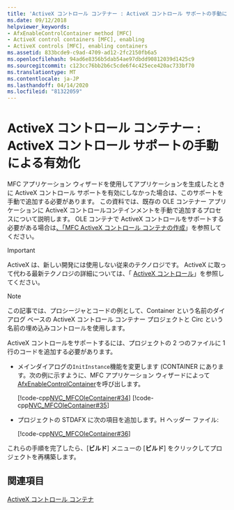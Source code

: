 ```yaml
---
title: 'ActiveX コントロール コンテナー : ActiveX コントロール サポートの手動による有効化'
ms.date: 09/12/2018
helpviewer_keywords:
- AfxEnableControlContainer method [MFC]
- ActiveX control containers [MFC], enabling
- ActiveX controls [MFC], enabling containers
ms.assetid: 833bcde9-c9ad-4709-ad12-2fc2150fb6a5
ms.openlocfilehash: 94ad6e8356b5dab54ae97dbdd90812039d1425c9
ms.sourcegitcommit: c123cc76bb2b6c5cde6f4c425ece420ac733bf70
ms.translationtype: MT
ms.contentlocale: ja-JP
ms.lasthandoff: 04/14/2020
ms.locfileid: "81322059"
---
```

# <a name="activex-control-containers-manually-enabling-activex-control-containment"></a>ActiveX コントロール コンテナー : ActiveX コントロール サポートの手動による有効化

MFC アプリケーション ウィザードを使用してアプリケーションを生成したときに ActiveX コントロール サポートを有効にしなかった場合は、このサポートを手動で追加する必要があります。 この資料では、既存の OLE コンテナー アプリケーションに ActiveX コントロールコンテインメントを手動で追加するプロセスについて説明します。 OLE コンテナで ActiveX コントロールをサポートする必要がある場合は[、「MFC ActiveX コントロール コンテナの作成](../mfc/reference/creating-an-mfc-activex-control-container.md)」を参照してください。

>[!IMPORTANT]
> ActiveX は、新しい開発には使用しない従来のテクノロジです。 ActiveX に取って代わる最新テクノロジの詳細については、「 [ActiveX コントロール](activex-controls.md)」を参照してください。

> [!NOTE]
> この記事では、プロシージャとコードの例として、Container という名前のダイアログ ベースの ActiveX コントロール コンテナー プロジェクトと Circ という名前の埋め込みコントロールを使用します。

ActiveX コントロールをサポートするには、プロジェクトの 2 つのファイルに 1 行のコードを追加する必要があります。

- メインダイアログの`InitInstance`機能を変更します (CONTAINER にあります。次の例に示すように、MFC アプリケーション ウィザードによって[AfxEnableControlContainer](reference/ole-initialization.md#afxenablecontrolcontainer)を呼び出します。

   [!code-cpp[NVC_MFCOleContainer#34](../mfc/codesnippet/cpp/activex-control-containers-manually-enabling-activex-control-containment_1.cpp)]
    [!code-cpp[NVC_MFCOleContainer#35](../mfc/codesnippet/cpp/activex-control-containers-manually-enabling-activex-control-containment_2.cpp)]

- プロジェクトの STDAFX に次の項目を追加します。H ヘッダー ファイル:

   [!code-cpp[NVC_MFCOleContainer#36](../mfc/codesnippet/cpp/activex-control-containers-manually-enabling-activex-control-containment_3.h)]

これらの手順を完了したら、[**ビルド**] メニューの [**ビルド**] をクリックしてプロジェクトを再構築します。

## <a name="see-also"></a>関連項目

[ActiveX コントロール コンテナ](../mfc/activex-control-containers.md)
